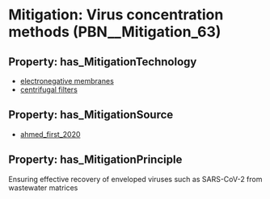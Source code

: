 # Mitigation: __Virus concentration methods__ (PBN__Mitigation_63)

## Property: has_MitigationTechnology

* [electronegative membranes](../Technology/PBN__Technology_2945)
* [centrifugal filters](../Technology/PBN__Technology_2946)

## Property: has_MitigationSource

* [ahmed_first_2020](../Article/PBN__Article_205)

## Property: has_MitigationPrinciple

Ensuring effective recovery of enveloped viruses such as SARS-CoV-2 from wastewater matrices

